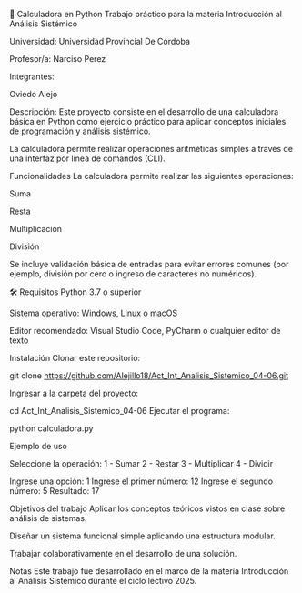 🧮 Calculadora en Python
Trabajo práctico para la materia Introducción al Análisis Sistémico

Universidad: Universidad Provincial De Córdoba

Profesor/a: Narciso Perez

Integrantes:

Oviedo Alejo


Descripción:
Este proyecto consiste en el desarrollo de una calculadora básica en Python como ejercicio práctico para aplicar conceptos iniciales de programación y análisis sistémico.

La calculadora permite realizar operaciones aritméticas simples a través de una interfaz por línea de comandos (CLI).

Funcionalidades
La calculadora permite realizar las siguientes operaciones:

Suma

Resta

Multiplicación

División

Se incluye validación básica de entradas para evitar errores comunes (por ejemplo, división por cero o ingreso de caracteres no numéricos).

🛠️ Requisitos
Python 3.7 o superior

Sistema operativo: Windows, Linux o macOS

Editor recomendado: Visual Studio Code, PyCharm o cualquier editor de texto

Instalación
Clonar este repositorio:

git clone https://github.com/Alejillo18/Act_Int_Analisis_Sistemico_04-06.git


Ingresar a la carpeta del proyecto:

cd Act_Int_Analisis_Sistemico_04-06
Ejecutar el programa:

python calculadora.py

Ejemplo de uso

Seleccione la operación:
1 - Sumar
2 - Restar
3 - Multiplicar
4 - Dividir

Ingrese una opción: 1
Ingrese el primer número: 12
Ingrese el segundo número: 5
Resultado: 17

Objetivos del trabajo
Aplicar los conceptos teóricos vistos en clase sobre análisis de sistemas.

Diseñar un sistema funcional simple aplicando una estructura modular.

Trabajar colaborativamente en el desarrollo de una solución.

Notas
Este trabajo fue desarrollado en el marco de la materia Introducción al Análisis Sistémico durante el ciclo lectivo 2025.
